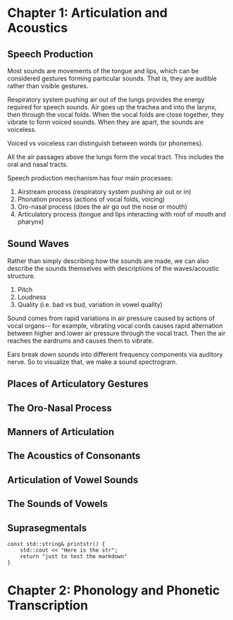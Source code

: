 
# Chapter 1: Articulation and Acoustics

## Speech Production

Most sounds are movements of the tongue and lips, which can be considered gestures forming particular sounds. That is, they are audible rather than visible gestures.

Respiratory system pushing air out of the lungs provides the energy required for speech sounds. Air goes up the trachea and into the larynx, then through the vocal folds. When the vocal folds are close together, they vibrate to form voiced sounds. When they are apart, the sounds are voiceless. 

Voiced vs voiceless can distinguish between words (or phonemes).

All the air passages above the lungs form the vocal tract. This includes the oral and nasal tracts. 

Speech production mechanism has four main processes:
 1. Airstream process (respiratory system pushing air out or in)
 2. Phonation process (actions of vocal folds, voicing)
 3. Oro-nasal process (does the air go out the nose or mouth)
 4. Articulatory process (tongue and lips interacting with roof of mouth and pharynx)
## Sound Waves 

Rather than simply describing how the sounds are made, we can also describe the sounds themselves with descriptions of the waves/acoustic structure. 
1. Pitch
2. Loudness
3. Quality (i.e. bad vs bud, variation in vowel quality)

Sound comes from rapid variations in air pressure caused by actions of vocal organs-- for example, vibrating vocal cords causes rapid alternation between higher and lower air pressure through the vocal tract. Then the air reaches the eardrums and causes them to vibrate. 

Ears break down sounds into different frequency components via auditory nerve. So to visualize that, we make a sound spectrogram. 

## Places of Articulatory Gestures

## The Oro-Nasal Process

## Manners of Articulation 

## The Acoustics of Consonants

## Articulation of Vowel Sounds

## The Sounds of Vowels

## Suprasegmentals 

```
const std::string& printstr() {
	std::cout << "Here is the str";
	return "just to test the markdown" 
}
```


# Chapter 2: Phonology and Phonetic Transcription
